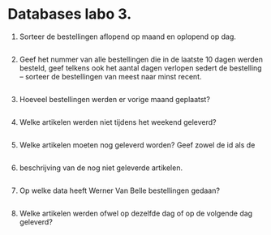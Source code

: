 Databases labo 3.
=================

1. Sorteer de bestellingen aflopend op maand en oplopend op dag.

	```SQL
	```

1. Geef het nummer van alle bestellingen die in de laatste 10 dagen werden besteld, geef telkens ook het aantal dagen verlopen sedert de bestelling – sorteer de bestellingen van meest naar minst recent.

	```SQL
	```

1. Hoeveel bestellingen werden er vorige maand geplaatst?

	```SQL
	```

1. Welke artikelen werden niet tijdens het weekend geleverd?

	```SQL
	```

1. Welke artikelen moeten nog geleverd worden? Geef zowel de id als de

	```SQL
	```

1. beschrijving van de nog niet geleverde artikelen.

	```SQL
	```

1. Op welke data heeft Werner Van Belle bestellingen gedaan?

	```SQL
	```

1. Welke artikelen werden ofwel op dezelfde dag of op de volgende dag geleverd?

	```SQL
	```